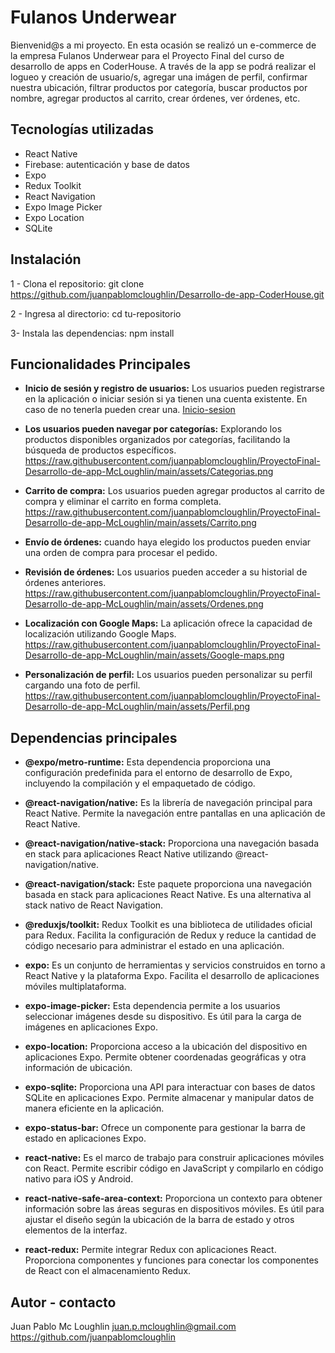 # Fulanos Underwear

Bienvenid@s a mi proyecto. En esta ocasión se realizó un e-commerce de la empresa Fulanos Underwear para el Proyecto Final del curso de desarrollo de apps en CoderHouse. A través de la app se podrá realizar el logueo y creación de usuario/s, agregar una imágen de perfil, confirmar nuestra ubicación, filtrar productos por categoría, buscar productos por nombre, agregar productos al carrito, crear órdenes, ver órdenes, etc.

## Tecnologías utilizadas

* React Native
* Firebase: autenticación y base de datos
* Expo 
* Redux Toolkit
* React Navigation
* Expo Image Picker
* Expo Location
* SQLite

## Instalación
1 - Clona el repositorio: git clone https://github.com/juanpablomcloughlin/Desarrollo-de-app-CoderHouse.git

2 - Ingresa al directorio: cd tu-repositorio

3- Instala las dependencias: npm install

## Funcionalidades Principales

* **Inicio de sesión y registro de usuarios:** Los usuarios pueden registrarse en la aplicación o iniciar sesión si ya tienen una cuenta existente. En caso de no tenerla pueden crear una.
[Inicio-sesion](https://github.com/juanpablomcloughlin/ProyectoFinal-Desarrollo-de-app-McLoughlin/assets/126683063/f4d33bdb-2d77-4d96-b820-cc82717b5017)


* **Los usuarios pueden navegar por categorías:** Explorando los productos disponibles organizados por categorías, facilitando la búsqueda de productos específicos.
https://raw.githubusercontent.com/juanpablomcloughlin/ProyectoFinal-Desarrollo-de-app-McLoughlin/main/assets/Categorias.png

* **Carrito de compra:** Los usuarios pueden agregar productos al carrito de compra y eliminar el carrito en forma completa.
https://raw.githubusercontent.com/juanpablomcloughlin/ProyectoFinal-Desarrollo-de-app-McLoughlin/main/assets/Carrito.png

* **Envío de órdenes:** cuando haya elegido los productos pueden enviar una orden de compra para procesar el pedido.

* **Revisión de órdenes:** Los usuarios pueden acceder a su historial de órdenes anteriores.
https://raw.githubusercontent.com/juanpablomcloughlin/ProyectoFinal-Desarrollo-de-app-McLoughlin/main/assets/Ordenes.png

* **Localización con Google Maps:** La aplicación ofrece la capacidad de localización utilizando Google Maps.
https://raw.githubusercontent.com/juanpablomcloughlin/ProyectoFinal-Desarrollo-de-app-McLoughlin/main/assets/Google-maps.png

* **Personalización de perfil:** Los usuarios pueden personalizar su perfil cargando una foto de perfil.
https://raw.githubusercontent.com/juanpablomcloughlin/ProyectoFinal-Desarrollo-de-app-McLoughlin/main/assets/Perfil.png

## Dependencias principales

* **@expo/metro-runtime:** Esta dependencia proporciona una configuración predefinida para el entorno de desarrollo de Expo, incluyendo la compilación y el empaquetado de código.

* **@react-navigation/native:** Es la librería de navegación principal para React Native. Permite la navegación entre pantallas en una aplicación de React Native.

* **@react-navigation/native-stack:** Proporciona una navegación basada en stack para aplicaciones React Native utilizando @react-navigation/native.

* **@react-navigation/stack:** Este paquete proporciona una navegación basada en stack para aplicaciones React Native. Es una alternativa al stack nativo de React Navigation.

* **@reduxjs/toolkit:** Redux Toolkit es una biblioteca de utilidades oficial para Redux. Facilita la configuración de Redux y reduce la cantidad de código necesario para administrar el estado en una aplicación.

* **expo:** Es un conjunto de herramientas y servicios construidos en torno a React Native y la plataforma Expo. Facilita el desarrollo de aplicaciones móviles multiplataforma.

* **expo-image-picker:** Esta dependencia permite a los usuarios seleccionar imágenes desde su dispositivo. Es útil para la carga de imágenes en aplicaciones Expo.

* **expo-location:** Proporciona acceso a la ubicación del dispositivo en aplicaciones Expo. Permite obtener coordenadas geográficas y otra información de ubicación.

* **expo-sqlite:** Proporciona una API para interactuar con bases de datos SQLite en aplicaciones Expo. Permite almacenar y manipular datos de manera eficiente en la aplicación.

* **expo-status-bar:** Ofrece un componente para gestionar la barra de estado en aplicaciones Expo.

* **react-native:** Es el marco de trabajo para construir aplicaciones móviles con React. Permite escribir código en JavaScript y compilarlo en código nativo para iOS y Android.

* **react-native-safe-area-context:** Proporciona un contexto para obtener información sobre las áreas seguras en dispositivos móviles. Es útil para ajustar el diseño según la ubicación de la barra de estado y otros elementos de la interfaz.

* **react-redux:** Permite integrar Redux con aplicaciones React. Proporciona componentes y funciones para conectar los componentes de React con el almacenamiento Redux.

## Autor - contacto
Juan Pablo Mc Loughlin
juan.p.mcloughlin@gmail.com
https://github.com/juanpablomcloughlin

